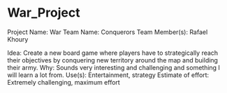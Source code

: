# War_Project
 
 Project Name: War
 Team Name: Conquerors
 Team Member(s): Rafael Khoury
 
 Idea: Create a new board game where players have to strategically reach their objectives by conquering new territory around the map and building their army.
 Why: Sounds very interesting and challenging and something I will learn a lot from.
 Use(s): Entertainment, strategy
 Estimate of effort: Extremely challenging, maximum effort
